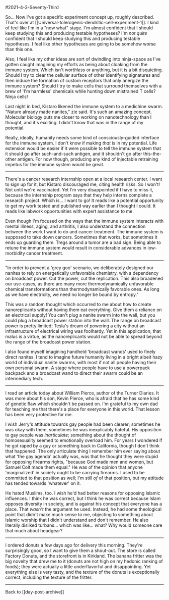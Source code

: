 #2021-4-3-Seventy-Third

So...  Now I've got a specific experiment concept up, roughly described.  That's over at [[Universal-tolerogenic-dendritic-cell-experiment-1]].  I kind of feel like I'm in a "now what" stage.  I'm almost confident that I should keep studying this and producing testable hypotheses?  I'm *not quite* confident that I should keep studying this and producing testable hypotheses.  I feel like other hypotheses are going to be somehow worse than this one.

Also, I feel like my other ideas are sort of dwindling into ninja-space as I've gotten caught imagining my efforts as being about cloaking from the immune system.  Which isn't *worthless* or anything, but it is a bit disquieting.  Should I try to clear the cellular surface of other identifying signatures and then induce the formation of custom receptors that only anergize the immune system?  Should I try to make cells that surround themselves with a brew of 'I'm harmless' chemicals while hunting down mistrained T cells?  Ninja cells!

Last night in bed, Kistaro likened the immune system to a medichine swarm.  "Nature already made nanites," zie said.  It's such an amazing concept.  Molecular biology puts me closer to working on nanotechnology than I thought, and it's exciting.  I didn't know that was in the range of my potential.

Really, ideally, humanity needs some kind of consciously-guided interface for the immune system.  I don't know if making *that* is in my potential.  Life extension would be easier if it were possible to tell the immune system that it should go after such-and-such antigen, and it shouldn't go after this-the-other antigen.  For now though, producing any kind of injectable retraining impetus for the immune system would be great.

---
There's a cancer research internship open at a local research center.  I want to sign up for it, but Kistaro discouraged me, citing health risks.  So I won't!  Not until we're vaccinated.  Yet I'm very disappointed if I have to miss it, because the internship program says that they help interns complete a research project.  Which is...  I want to go!  It reads like a potential opportunity to get my work tested and published way earlier than I thought I could.  It reads like labwork opportunities with expert assistance to me.

Even though I'm focused on the ways that the immune system interacts with mental illness, aging, and arthritis, I also understand the connection between the work I want to do and cancer treatment.  The immune system is supposed to take down cancers.  Sometimes that works, but sometimes it ends up guarding them.  Tregs around a tumor are a bad sign.  Being able to retune the immune system would result in considerable advances in low-morbidity cancer treatment.

---
"In order to prevent a 'grey goo' scenario, we deliberately designed our nanites to rely on energetically unfavorable chemistry, with a dependency on broadcast power.  Cut the power, cut the replication.  This also broadened our use-cases, as there are many more thermodynamically unfavorable chemical transformations than thermodynamically favorable ones.  As long as we have electricity, we need no longer be bound by entropy."

This was a random thought which occurred to me about how to create nanoreplicants without having them eat everything.  Give them a reliance on an electrical supply!  You can't plug a nanite swarm into the wall, but you could plug a broadcast power station into the wall.  The range on broadcast power is pretty limited; Tesla's dream of powering a city without an infrastructure of electrical wiring was foolhardy.  Yet in this application, that malus is a virtue, as the nanoreplicants would not be able to spread beyond the range of the broadcast power station.

I also found myself imagining handheld 'broadcast wands' used to finely direct nanites.  I tend to imagine future humanity living in a bright albeit hazy world of individual nanite swarms, with most if not all people having their own personal swarm.  A stage where people have to use a powerpack backpack and a broadcast wand to direct their swarm could be an intermediary tech.

---
I read an article today about William Pierce, author of the Turner Diaries.  It was more about his son, Kevin Pierce, who is afraid that he has some kind of genetic flaw which shouldn't be passed on.  I'm grateful to my own dad for teaching me that there's a place for everyone in this world.  That lesson has been very protective for me.

I wish Jerry's attitude towards gay people had been clearer; sometimes he was okay with them, sometimes he was inexplicably hateful.  His opposition to gay people was *inarticulate*; something about the thought of homosexuality seemed to emotionally overload him.  For years I wondered if he got raped by a guy or something back in California, though I don't think that happened.  The only articulate thing I remember him ever saying about what 'the gay agenda' actually was, was that he thought they were stupid for opposing firearms rights, "because God made men and women, but Samuel Colt made them equal."  He was of the opinion that anyone 'marginalized' in society ought to be carrying firearms.  I used to be committed to that position as well; I'm still *of* of that position, but my attitude has tended towards 'whatever' on it.

He hated Muslims, too.  I wish he'd had better reasons for opposing Islamic influences.  I think he was correct, but I think he was correct because Islam opposes diversity in society, and is against his concept that everyone has a place.  That *wasn't* the argument he used.  Instead, he had some theological point that didn't make much sense to me, objecting to something about Islamic worship that I didn't understand and don't remember.  He also literally disliked turbans...  which was like... what?  Why would someone care that much about headgear?

---
I ordered donuts a few days ago for delivery this morning.  They're surprisingly good, so I want to give them a shout-out.  The store is called Factory Donuts, and the storefront is in Kirkland.  The banana fritter was the big novelty that drew me to it (donuts are not high on my hedonic ranking of foods); they were actually a little underflavorful and disappointing.  Yet everything else is very tasty, and the *texture* of the donuts is exceptionally correct, including the texture of the fritter.

---
Back to [[day-post-archive]]